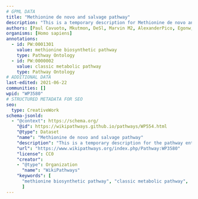 ```yaml
---
# GPML DATA
title: "Methionine de novo and salvage pathway"
description: "This is a temporary description for Methionine de novo and salvage pathway"
authors: [Paul Cavuoto, Mkutmon, DeSl, Marvin M2, AlexanderPico, Egonw, Khanspers, MaintBot, Eweitz, Finterly]
organisms: [Homo sapiens]
annotations:
  - id: PW:0001301
    value: methionine biosynthetic pathway
    type: Pathway Ontology
  - id: PW:0000002
    value: classic metabolic pathway
    type: Pathway Ontology
# ADDITIONAL DATA
last-edited: 2021-06-22
communities: []
wpid: "WP3580"
# STRUCTURED METADATA FOR SEO
seo:
  type: CreativeWork
schema-jsonld:
  - "@context": https://schema.org/
    "@id": https://wikipathways.github.io/pathways/WP554.html
    "@type": Dataset
    "name": "Methionine de novo and salvage pathway"
    "description": "This is a temporary description for the pathway entitled: Methionine de novo and salvage pathway"
    "url": "https://www.wikipathways.org/index.php/Pathway:WP3580"
    "license": CC0
    "creator":
    - "@type": Organization
      "name": "WikiPathways"
    "keywords": [
      "methionine biosynthetic pathway", "classic metabolic pathway",
      ]
---
```

